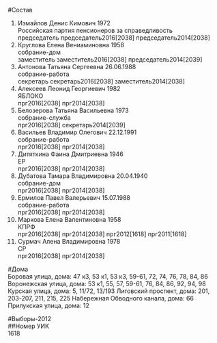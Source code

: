 #Состав  
1. Измайлов Денис Кимович 1972  
    Российская партия пенсионеров за справедливость  
    председатель председатель2016[2038] председатель2014[2038]  
2. Круглова Елена Вениаминовна 1958  
    собрание-дом  
    заместитель заместитель2016[2038] председатель2014[2039]  
3. Антонова Татьяна Сергеевна 26.06.1988  
    собрание-работа  
    секретарь секретарь2016[2038] заместитель2014[2038]  
4. Алексеев Леонид Георгиевич 1982  
    ЯБЛОКО  
    прг2016[2038] прг2014[2038]  
5. Белозерова Татьяна Васильевна 1973  
    собрание-служба  
    прг2016[2038] секретарь2014[2039]  
6. Васильев Владимир Олегович 22.12.1991  
    собрание-работа  
    прг2016[2038] прг2014[2038]  
7. Дитяткина Фаина Дмитриевна 1946  
    ЕР  
    прг2016[2038] прг2014[2038]  
8. Дубатова Тамара Владимировна 20.04.1940  
    собрание-дом  
    прг2016[2038] прг2014[2038]  
9. Ермилов Павел Валерьевич 15.07.1988  
    собрание-работа  
    прг2016[2038] прг2014[2038]  
10. Маркова Елена Валентиновна 1958  
    КПРФ  
    прг2016[2038] прг2014[2038] прг2012[1618] прг2011[1618]  
11. Сурмач Алена Владимировна 1978  
    СР  
    прг2016[2038] прг2014[2038]  
  
#Дома  
Боровая улица, дома: 47 к3, 53 к1, 53 к3, 59-61, 72, 74, 76, 78, 84, 86 Воронежская улица, дома: 53 к1, 55, 57, 59-61, 76, 84, 86, 92, 94, 98 Курская улица, дома: 5, 11/72, 13/193 Лиговский проспект, дома: 201, 203-207, 211, 215, 225 Набережная Обводного канала, дома: 66 Прилукская улица, дома: 12  
  
#Выборы-2012  
##Номер УИК  
1618  
